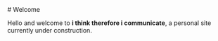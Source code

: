 
<div class="content-2-col" markdown>
<div class="header-2-col" markdown>
# Welcome

</div>

<div class="body-2-col" markdown>

Hello and welcome to **i think therefore i communicate**, a personal site currently under construction.
</div>
</div>
<!--
Hello and welcome to **Ergonomic Communication**, a personal site about technical writing and developer tools.


<div class="content-2-col" markdown>
<div class="header-2-col" markdown>

## Latest posts

</div>

<div class="body-2-col" markdown>
[In pursuit of creativity, you can't separate ideation from execution](percolations/cant-separate-ideation-from-execution)

</div>
</div>

<div class="content-2-col" markdown>
<div class="header-2-col" markdown>

## The author

</div>

<div class="body-2-col" markdown>

I'm Sara, a technical writer by day and amorphous tech generalist by night. Many of the posts here are my explorations into finding pleasant, efficient, and ethical ways to work with and learn from the modern web.

</div>
</div>

## Site tooling

### Content

- `nvim` for writing
- `draw.io` for diagrams

No LLMs have been used to generate content of any kind for this blog.


### Tech stack

- This site is powered by Material MkDocs.

## Site todo

- **A generated-index script**. This script will compile pages within a subfolder into an index page.
- A proper hand-drawn logo.
-->
